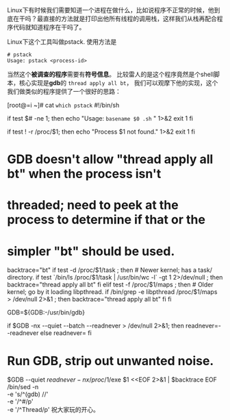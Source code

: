 Linux下有时候我们需要知道一个进程在做什么，比如说程序不正常的时候，他到底在干吗？最直接的方法就是打印出他所有线程的调用栈，这样我们从栈再配合程序代码就知道程序在干吗了。

Linux下这个工具叫做pstack. 使用方法是

```
# pstack
Usage: pstack <process-id>
```

当然这个**被调查的程序**需要有**符号信息**。 比较雷人的是这个程序竟然是个shell脚本，核心实现是**gdb**的 `thread apply all bt`， 我们可以观摩下他的实现，这个我们做类似的程序提供了一个很好的思路：

[root@=i ~]# cat `which pstack`
#!/bin/sh
 
if test $# -ne 1; then
    echo "Usage: `basename $0 .sh` <process-id>" 1>&2
    exit 1
fi
 
if test ! -r /proc/$1; then
    echo "Process $1 not found." 1>&2
    exit 1
fi
 
# GDB doesn't allow "thread apply all bt" when the process isn't
# threaded; need to peek at the process to determine if that or the
# simpler "bt" should be used.
 
backtrace="bt"
if test -d /proc/$1/task ; then
    # Newer kernel; has a task/ directory.
    if test `/bin/ls /proc/$1/task | /usr/bin/wc -l` -gt 1 2>/dev/null ; then
        backtrace="thread apply all bt"
    fi
elif test -f /proc/$1/maps ; then
    # Older kernel; go by it loading libpthread.
    if /bin/grep -e libpthread /proc/$1/maps > /dev/null 2>&1 ; then
        backtrace="thread apply all bt"
    fi
fi
 
GDB=${GDB:-/usr/bin/gdb}
 
if $GDB -nx --quiet --batch --readnever > /dev/null 2>&1; then
    readnever=--readnever
else
    readnever=
fi
 
# Run GDB, strip out unwanted noise.
$GDB --quiet $readnever -nx /proc/$1/exe $1 <<EOF 2>&1 |
$backtrace
EOF
/bin/sed -n \
    -e 's/^(gdb) //' \
    -e '/^#/p' \
    -e '/^Thread/p'
祝大家玩的开心。